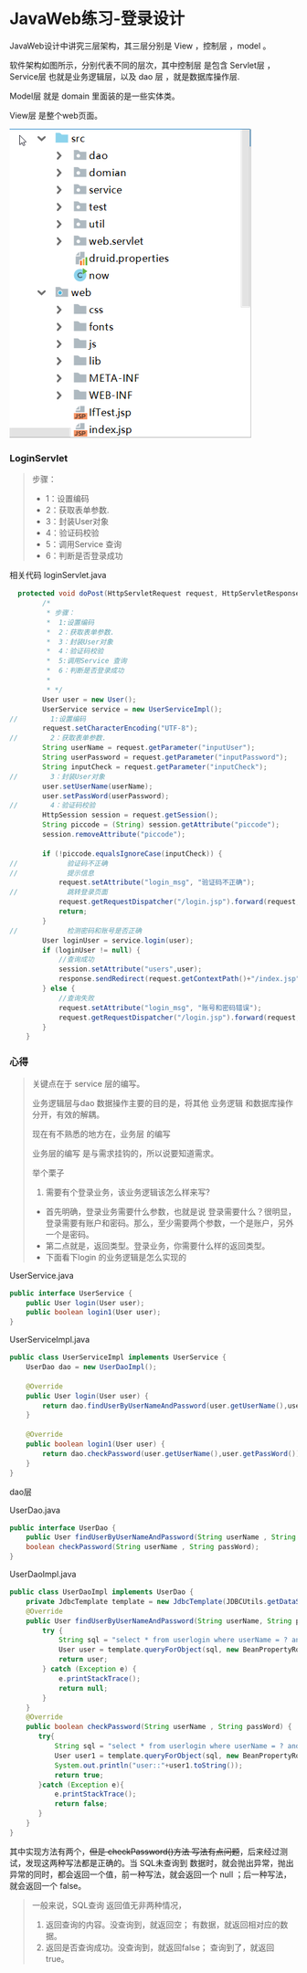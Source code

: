 # JavaWeb练习-登录设计

JavaWeb设计中讲究三层架构，其三层分别是 View ，控制层 ，model 。

软件架构如图所示，分别代表不同的层次，其中控制层 是包含 Servlet层 ，Service层  也就是业务逻辑层，以及 dao 层 ，就是数据库操作层.

Model层 就是 domain 里面装的是一些实体类。

View层 是整个web页面。

![Stract_mvc](https://github.com/Benjeming/images/blob/master/images/Stract_Mvc.png)

### LoginServlet

> 步骤：
>
> * 1：设置编码
> * 2：获取表单参数.
> * 3：封装User对象
> * 4：验证码校验
> * 5：调用Service 查询
> * 6：判断是否登录成功

相关代码 loginServlet.java

```java
  protected void doPost(HttpServletRequest request, HttpServletResponse response) throws ServletException, IOException {
        /*
         * 步骤：
         *  1:设置编码
         *  2：获取表单参数.
         *  3：封装User对象
         *  4：验证码校验
         *  5:调用Service 查询
         *  6：判断是否登录成功
         *
         * */
        User user = new User();
        UserService service = new UserServiceImpl();
//        1:设置编码
        request.setCharacterEncoding("UTF-8");
//        2：获取表单参数.
        String userName = request.getParameter("inputUser");
        String userPassword = request.getParameter("inputPassword");
        String inputCheck = request.getParameter("inputCheck");
//        3：封装User对象
        user.setUserName(userName);
        user.setPassWord(userPassword);
//        4：验证码校验
        HttpSession session = request.getSession();
        String piccode = (String) session.getAttribute("piccode");
        session.removeAttribute("piccode");

        if (!piccode.equalsIgnoreCase(inputCheck)) {
//            验证码不正确
//            提示信息
            request.setAttribute("login_msg", "验证码不正确");
//            跳转登录页面
            request.getRequestDispatcher("/login.jsp").forward(request, response);
            return;
        }
//            检测密码和账号是否正确
        User loginUser = service.login(user);
        if (loginUser != null) {
            //查询成功
            session.setAttribute("users",user);
            response.sendRedirect(request.getContextPath()+"/index.jsp");
        } else {
            //查询失败
            request.setAttribute("login_msg", "账号和密码错误");
            request.getRequestDispatcher("/login.jsp").forward(request, response);
        }
    }
```

### 心得

> 关键点在于 service 层的编写。
>
> 业务逻辑层与dao 数据操作主要的目的是，将其他 业务逻辑 和数据库操作分开，有效的解耦。
>
> 现在有不熟悉的地方在，业务层 的编写
>
> 业务层的编写 是与需求挂钩的，所以说要知道需求。
>
> 举个栗子
>
> 1. 需要有个登录业务，该业务逻辑该怎么样来写?
>
> * 首先明确，登录业务需要什么参数，也就是说 登录需要什么？很明显，登录需要有账户和密码。那么，至少需要两个参数，一个是账户，另外一个是密码。
> * 第二点就是，返回类型。登录业务，你需要什么样的返回类型。
> * 下面看下login 的业务逻辑是怎么实现的

UserService.java

```java
public interface UserService {
    public User login(User user);
    public boolean login1(User user);
}
```

UserServiceImpl.java

```java
public class UserServiceImpl implements UserService {
    UserDao dao = new UserDaoImpl();

    @Override
    public User login(User user) {
        return dao.findUserByUserNameAndPassword(user.getUserName(),user.getPassWord());
    }

    @Override
    public boolean login1(User user) {
        return dao.checkPassword(user.getUserName(),user.getPassWord());
    }
}
```

dao层

UserDao.java

```java
public interface UserDao {
    public User findUserByUserNameAndPassword(String userName , String passWord);
    boolean checkPassword(String userName , String passWord);
}
```

UserDaoImpl.java

```java
public class UserDaoImpl implements UserDao {
    private JdbcTemplate template = new JdbcTemplate(JDBCUtils.getDataSource());
    @Override
    public User findUserByUserNameAndPassword(String userName, String passWord) {
        try {
            String sql = "select * from userlogin where userName = ? and passWord = ?";
            User user = template.queryForObject(sql, new BeanPropertyRowMapper<User>(User.class), userName, passWord);
            return user;
        } catch (Exception e) {
            e.printStackTrace();
            return null;
        }
    }
    @Override
    public boolean checkPassword(String userName , String passWord) {
       try{
           String sql = "select * from userlogin where userName = ? and passWord = ?";
           User user1 = template.queryForObject(sql, new BeanPropertyRowMapper<User>(User.class),userName, passWord);
           System.out.println("user::"+user1.toString());
           return true;
       }catch (Exception e){
           e.printStackTrace();
           return false;
       }
    }
}
```

其中实现方法有两个，~~但是 checkPassword()方法 写法有点问题~~，后来经过测试，发现这两种写法都是正确的。当 SQL未查询到 数据时，就会抛出异常，抛出异常的同时，都会返回一个值，前一种写法，就会返回一个 null ；后一种写法，就会返回一个 false。

> 一般来说，SQL查询 返回值无非两种情况，
>
> 1. 返回查询的内容。没查询到，就返回空； 有数据，就返回相对应的数据。
> 2. 返回是否查询成功。没查询到，就返回false； 查询到了，就返回 true。

